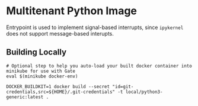 # Multitenant Python Image

Entrypoint is used to implement signal-based interrupts, since `ipykernel` does not support message-based interupts.

## Building Locally

```shell
# Optional step to help you auto-load your built docker container into minikube for use with Gate
eval $(minikube docker-env)

DOCKER_BUILDKIT=1 docker build --secret "id=git-credentials,src=${HOME}/.git-credentials" -t local/python3-generic:latest .
```
